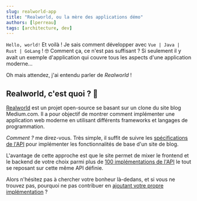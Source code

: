 ```yaml
---
slug: realworld-app
title: "Realworld, ou la mère des applications démo"
authors: [lperreau]
tags: [architecture, dev]
---
```


`Hello, world!` Et voilà ! Je sais comment développer avec `Vue | Java | Rust | GoLang` ! 🤓
Comment ça, ce n'est pas suffisant ? Si seulement il y avait un exemple d'application qui couvre tous les aspects d'une application moderne...

Oh mais attendez, j'ai entendu parler de _Realworld_ !

<!-- truncate -->

## Realworld, c'est quoi ? 🤔

[Realworld](https://github.com/gothinkster/realworld) est un projet open-source se basant sur un clone du site blog Medium.com. Il a pour objectif de montrer comment implémenter une application web moderne en utilisant différents frameworks et langages de programmation.

_Comment ?_ me direz-vous. Très simple, il suffit de suivre les [spécifications de l'API](https://github.com/gothinkster/realworld/tree/main/api) pour implémenter les fonctionnalités de base d'un site de blog.

L'avantage de cette approche est que le site permet de mixer le frontend et le backend de votre choix parmi plus de [100 implémentations de l'API](https://codebase.show/projects/realworld) le tout se reposant sur cette même API définie.

Alors n'hésitez pas à chercher votre bonheur là-dedans, et si vous ne trouvez pas, pourquoi ne pas contribuer en [ajoutant votre propre implémentation](https://codebase.show/projects/realworld/implementations/submit) ?